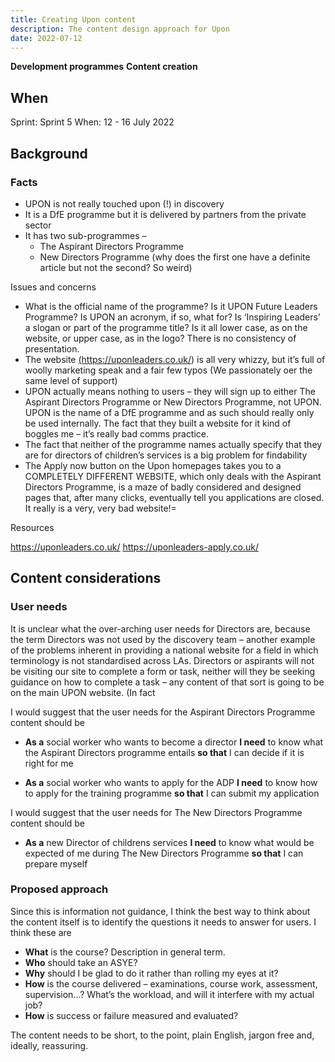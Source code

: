 ```yaml
---
title: Creating Upon content
description: The content design approach for Upon
date: 2022-07-12
---
```


<strong class="govuk-tag govuk-tag--blue">Development programmes</strong>&nbsp;<strong class="govuk-tag govuk-tag--orange">Content creation</strong>

## When
Sprint: Sprint 5
When: 12 - 16 July 2022

## Background

### Facts

- UPON is not really touched upon (!) in discovery
- It is a DfE programme but it is delivered by partners from the private sector
- It has two sub-programmes –
  - The Aspirant Directors Programme
  - New Directors Programme (why does the first one have a definite article but not the second? So weird)

Issues and concerns

- What is the official name of the programme? Is it UPON Future Leaders Programme? Is UPON an acronym, if so, what for? Is ‘Inspiring Leaders’ a slogan or part of the programme title? Is it all lower case, as on the website, or upper case, as in the logo? There is no consistency of presentation.
- The website <a href="https://uponleaders.co.uk/" target="_blank">(https://uponleaders.co.uk/) is all very whizzy, but it’s full of woolly marketing speak and a fair few typos (We passionately oer the same level of support)
- UPON actually means nothing to users – they will sign up to either The Aspirant Directors Programme or New Directors Programme, not UPON. UPON is the name of a DfE programme and as such should really only be used internally. The fact that they built a website for it kind of boggles me – it’s really bad comms practice.
- The fact that neither of the programme names actually specify that they are for directors of children’s services is a big problem for findability
- The Apply now button on the Upon homepages takes you to a COMPLETELY DIFFERENT WEBSITE, which only deals with the Aspirant Directors Programme, is a maze of badly considered and designed pages that, after many clicks, eventually tell you applications are closed. It really is a very, very bad website!=

Resources

<a href="https://uponleaders.co.uk/" target="_blank">https://uponleaders.co.uk/</a>
<a href="https://uponleaders-apply.co.uk/" target="_blank">https://uponleaders-apply.co.uk/</a>

## Content considerations

### User needs
It is unclear what the over-arching user needs for Directors are, because the term Directors was not used by the discovery team – another example of the problems inherent in providing a national website for a field in which terminology is not standardised across LAs.
Directors or aspirants will not be visiting our site to complete a form or task, neither will they be seeking guidance on how to complete a task – any content of that sort is going to be on the main UPON website. (In fact

I would suggest that the user needs for the Aspirant Directors Programme content should be

- **As a** social worker who wants to become a director
**I need** to know what the Aspirant Directors programme entails
**so that** I can decide if it is right for me


- **As a** social worker who wants to apply for the ADP
**I need** to know how to apply for the training programme
**so that** I can submit my application

I would suggest that the user needs for The New Directors Programme content should be

- **As a** new Director of childrens services
**I need** to know what would be expected of me during The New Directors Programme
**so that** I can prepare myself

### Proposed approach

Since this is information not guidance, I think the best way to think about the content itself is to identify the questions it needs to answer for users. I think these are

- **What** is the course?  Description in general term.
- **Who** should take an ASYE?
- **Why** should I be glad to do it rather than rolling my eyes at it?
- **How** is the course delivered – examinations, course work, assessment, supervision...? What’s the workload, and will it interfere with my actual job?
- **How** is success or failure measured and evaluated?

The content needs to be short, to the point, plain English, jargon free and, ideally, reassuring.
